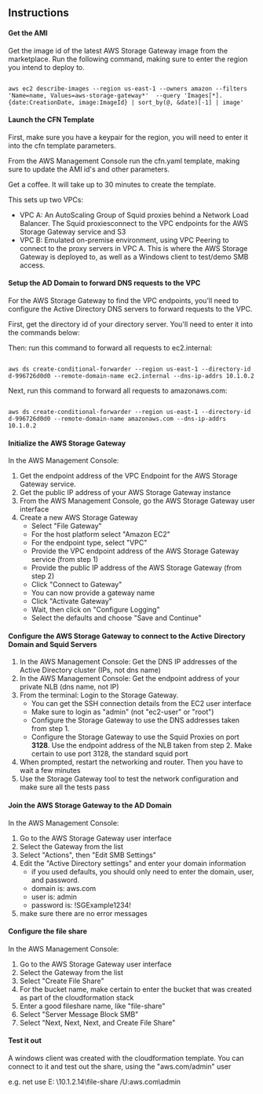 

## Instructions

#### Get the AMI

Get the image id of the latest AWS Storage Gateway image from the marketplace. Run the following command, making sure to enter 
the region you intend to deploy to.

<code>
aws ec2 describe-images --region us-east-1 --owners amazon --filters 'Name=name, Values=aws-storage-gateway*'  --query 'Images[*].{date:CreationDate, image:ImageId} | sort_by(@, &date)[-1] | image'
</code>

#### Launch the CFN Template

First, make sure you have a keypair for the region, you will need to enter it into the cfn template parameters.

From the AWS Management Console run the cfn.yaml template, making sure to update the AMI id's and other parameters. 

Get a coffee. It will take up to 30 minutes to create the template.

This sets up two VPCs:

- VPC A: An AutoScaling Group of Squid proxies behind a Network Load Balancer. The Squid proxiesconnect to the VPC endpoints for the AWS Storage Gateway service and S3
- VPC B: Emulated on-premise environment, using VPC Peering to connect to the proxy servers in VPC A. This is where the AWS Storage Gateway is deployed to, as well as a Windows client to test/demo SMB access.

#### Setup the AD Domain to forward DNS requests to the VPC

For the AWS Storage Gateway to find the VPC endpoints, you'll need to configure the Active Directory DNS servers to forward
requests to the VPC.

First, get the directory id of your directory server. You'll need to enter it into the commands below:

Then: run this command to forward all requests to ec2.internal:

<code>
aws ds create-conditional-forwarder --region us-east-1 --directory-id d-996726d0d0 --remote-domain-name ec2.internal --dns-ip-addrs 10.1.0.2 
</code>

Next, run this command to forward all requests to amazonaws.com:

<code>
aws ds create-conditional-forwarder --region us-east-1 --directory-id d-996726d0d0 --remote-domain-name amazonaws.com --dns-ip-addrs 10.1.0.2
</code>


#### Initialize the AWS Storage Gateway

In the AWS Management Console:

1. Get the endpoint address of the VPC Endpoint for the AWS Storage Gateway service.
2. Get the public IP address of your AWS Storage Gateway instance
3. From the AWS Management Console, go the AWS Storage Gateway user interface
4. Create a new AWS Storage Gateway
    - Select "File Gateway"
    - For the host platform select "Amazon EC2"
    - For the endpoint type, select "VPC"
    - Provide the VPC endpoint address of the AWS Storage Gateway service (from step 1)
    - Provide the public IP address of the AWS Storage Gateway (from step 2)
    - Click "Connect to Gateway"
    - You can now provide a gateway name
    - Click "Activate Gateway"
    - Wait, then click on "Configure Logging"
    - Select the defaults and choose "Save and Continue"

#### Configure the AWS Storage Gateway to connect to the Active Directory Domain and Squid Servers

1. In the AWS Management Console: Get the DNS IP addresses of the Active Directory cluster (IPs, not dns name)
2. In the AWS Management Console: Get the endpoint address of your private NLB (dns name, not IP)
3. From the terminal: Login to the Storage Gateway. 
    - You can get the SSH connection details from the EC2 user interface
    - Make sure to login as "admin" (not "ec2-user" or "root")
    - Configure the Storage Gateway to use the DNS addresses taken from step 1.
    - Configure the Storage Gateway to use the Squid Proxies on port **3128**. Use the endpoint address of the NLB taken from step 2. Make certain to use port 3128, the standard squid port
4. When prompted, restart the networking and router. Then you have to wait a few minutes
5. Use the Storage Gateway tool to test the network configuration and make sure all the tests pass

#### Join the AWS Storage Gateway to the AD Domain

In the AWS Management Console:

1. Go to the AWS Storage Gateway user interface
2. Select the Gateway from the list
3. Select "Actions", then "Edit SMB Settings"
4. Edit the "Active Directory settings" and enter your domain information
    - if you used defaults, you should only need to enter the domain, user, and password.
    - domain is: aws.com
    - user is: admin
    - password is: !SGExample1234!
5. make sure there are no error messages

#### Configure the file share

In the AWS Management Console:

1. Go to the AWS Storage Gateway user interface
2. Select the Gateway from the list
3. Select "Create File Share"
4. For the bucket name, make certain to enter the bucket that was created as part of the cloudformation stack
5. Enter a good fileshare name, like "file-share"
6. Select "Server Message Block SMB"
7. Select "Next, Next, Next, and Create File Share"

#### Test it out

A windows client was created with the cloudformation template. You can connect to it and test out the share, using the "aws.com/admin" user

e.g. net use E: \\10.1.2.14\file-share /U:aws.com\admin


